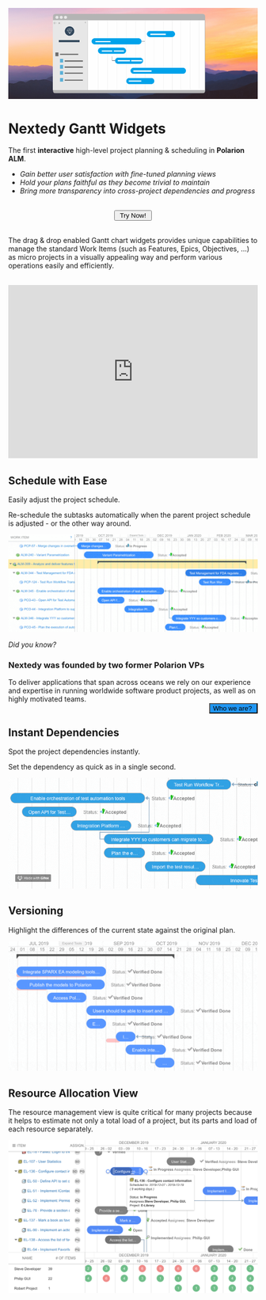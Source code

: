 ![Gantt Screenshot](img/gantt-banner.png)

# Nextedy Gantt Widgets


The first **interactive** high-level project planning & scheduling in **Polarion ALM**. 

* *Gain better user satisfaction with fine-tuned planning views*
* *Hold your plans faithful as they become trivial to maintain*
* *Bring more transparency into cross-project dependencies and progress*

<div id="download-button" >
<center ><br/>
<a href="./download">
<button class="mdc-button">&nbsp;Try Now!&nbsp;</button>
</a>
</center>
<br>
</div>


The drag & drop enabled Gantt chart widgets provides unique capabilities to manage the standard Work Items (such as Features, Epics, Objectives, ...) as micro projects in a visually appealing way and perform various operations easily and efficiently.


<br>
<iframe width="100%" height="350" src="https://www.youtube.com/embed/9D_djgsCIac" frameborder="0" allow="accelerometer; autoplay; encrypted-media; gyroscope; picture-in-picture" allowfullscreen></iframe>


## Schedule with Ease

Easily adjust the project schedule.

Re-schedule the subtasks automatically when the parent project schedule is adjusted - or the other way around.

![Projects](img/gantt-projects.gif)

<div class="who-banner" >
<i>Did you know?</i>
<h3>Nextedy was founded by two former Polarion VPs</h3>
To deliver applications that  span across oceans we rely on our experience and expertise in running worldwide software product projects,  as well as on highly motivated teams.
<br>
<a href="https://www.nextedy.com/who/" style="float:right"><button class="mdc-button" style="background-color:#2096f3">Who we are?&nbsp;</button></a>
<br>
</div>

## Instant Dependencies

Spot the project dependencies instantly.

 Set the dependency as quick as in a single second.

![Dependencies](img/gantt-drag-dependency-link.gif)

## Versioning

Highlight the differences of the current state against the original plan.

![Versioning](img/gantt-versioning.gif)


## Resource Allocation View
The resource management view is quite critical for many projects because it helps to estimate not only a total load of a project, but its parts and load of each resource separately.

![Resource Allocation](img/resource-panel.png)


